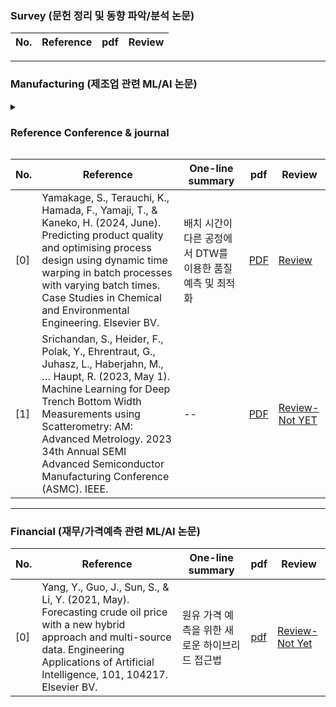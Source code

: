 ### Survey (문헌 정리 및 동향 파악/분석 논문)
| **No.** | **Reference** | **pdf** | **Review** |
| ------- | ------------- | ------- | ---------- |

---


### Manufacturing (제조업 관련 ML/AI 논문)

<details>
<summary> 

### Reference Conference & journal 
</summary>

📌 [Case Studies in Chemical and Environmental Engineering](https://www.sciencedirect.com/journal/case-studies-in-chemical-and-environmental-engineering)

📌 [IEEE/SEMI Conference and Workshop on Advanced Semiconductor Manufacturing](https://ieeexplore-ieee-org-ssl.eproxy.sejong.ac.kr:8443/xpl/conhome/1000018/all-proceedings)

</details>


| **No.** | **Reference**                                                                                                                                                                                                                                                                                            | **One-line summary**                                       | **pdf**                                                                                                                                                                                                 | **Review**                                     |
| ------- | -------------------------------------------------------------------------------------------------------------------------------------------------------------------------------------------------------------------------------------------------------------------------------------------------------- | ---------------------------------------------------------- | ------------------------------------------------------------------------------------------------------------------------------------------------------------------------------------------------------- | ---------------------------------------------- |
| [0]     | Yamakage, S., Terauchi, K., Hamada, F., Yamaji, T., & Kaneko, H. (2024, June). Predicting product quality and optimising process design using dynamic time warping in batch processes with varying batch times. Case Studies in Chemical and Environmental Engineering. Elsevier BV.                     | 배치 시간이 다른 공정에서 DTW를 이용한 품질 예측 및 최적화 | [PDF](./Manufacturing/paper/0.%20Predicting%20product%20quality%20and%20optimising%20process%20design%20using%20dynamic%20time%20warping%20in%20batch%20processes%20with%20varying%20batch%20times.pdf) | [Review](./Manufacturing/paper/0.%20Review.md) |
| [1]     | Srichandan, S., Heider, F., Polak, Y., Ehrentraut, G., Juhasz, L., Haberjahn, M., … Haupt, R. (2023, May 1). Machine Learning for Deep Trench Bottom Width Measurements using Scatterometry: AM: Advanced Metrology. 2023 34th Annual SEMI Advanced Semiconductor Manufacturing Conference (ASMC). IEEE. | --                                                         | [PDF](./Manufacturing/paper/1.%20Machine_Learning_for_Deep_Trench_Bottom_Width_Measurements_using_Scatterometry__AM_Advanced_Metrology.pdf)                                                             | [Review-Not YET]()                             |

---
### Financial (재무/가격예측 관련 ML/AI 논문)

| **No.** | **Reference**                                                                                                                                                                                                  | **One-line summary**                           | **pdf**                                                                                                                             | **Review**         |
| ------- | -------------------------------------------------------------------------------------------------------------------------------------------------------------------------------------------------------------- | ---------------------------------------------- | ----------------------------------------------------------------------------------------------------------------------------------- | ------------------ |
| [0]     | Yang, Y., Guo, J., Sun, S., & Li, Y. (2021, May). Forecasting crude oil price with a new hybrid approach and multi-source data. Engineering Applications of Artificial Intelligence, 101, 104217. Elsevier BV. | 원유 가격 예측을 위한 새로운 하이브리드 접근법 | [pdf](./Finanacial/Paper/00.Forecasting%20crude%20oil%20price%20with%20a%20new%20hybrid%20approach%20and%20multi-source%20data.pdf) | [Review-Not Yet]() |